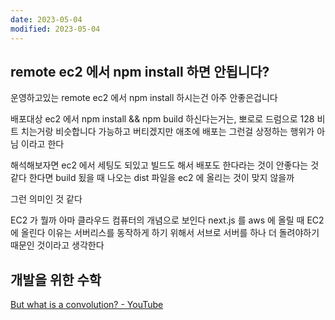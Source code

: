 ```yaml
---
date: 2023-05-04
modified: 2023-05-04
---
```


## remote ec2 에서 npm install 하면 안됩니다?

운영하고있는 remote ec2 에서 npm install 하시는건 아주 안좋은겁니다

배포대상 ec2 에서 npm install && npm build 하신다는거는, 뽀로로 드럼으로 128 비트 치는거랑 비슷합니다
가능하고 버티겠지만 애초에 배포는 그런걸 상정하는 행위가 아님 이라고 한다

해석해보자면 ec2 에서 세팅도 되있고 빌드도 해서 배포도 한다라는 것이 안좋다는 것 같다
한다면 build 됬을 때 나오는 dist 파일을 ec2 에 올리는 것이 맞지 않을까

그런 의미인 것 같다

EC2 가 뭘까
아마 클라우드 컴퓨터의 개념으로 보인다
next.js 를 aws 에 올릴 때 EC2 에 올린다
이유는 서버리스를 동작하게 하기 위해서 서브로 서버를 하나 더 돌려야하기 때문인 것이라고 생각한다

## 개발을 위한 수학

[But what is a convolution? - YouTube](https://www.youtube.com/watch?v=KuXjwB4LzSA)
